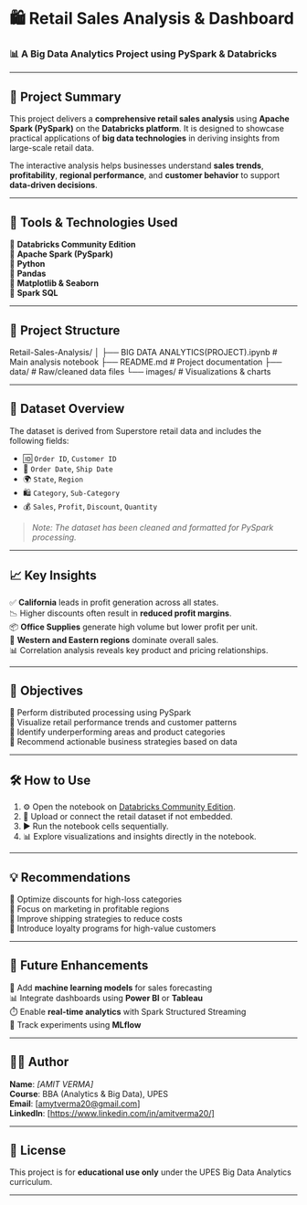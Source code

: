 # 🛍️ Retail Sales Analysis & Dashboard 
### 📊 A Big Data Analytics Project using PySpark & Databricks

---

## 📘 Project Summary

This project delivers a **comprehensive retail sales analysis** using **Apache Spark (PySpark)** on the **Databricks platform**. It is designed to showcase practical applications of **big data technologies** in deriving insights from large-scale retail data.

The interactive analysis helps businesses understand **sales trends**, **profitability**, **regional performance**, and **customer behavior** to support **data-driven decisions**.

---

## 🧰 Tools & Technologies Used

🔹 **Databricks Community Edition**  
🔹 **Apache Spark (PySpark)**  
🔹 **Python**  
🔹 **Pandas**  
🔹 **Matplotlib & Seaborn**  
🔹 **Spark SQL**

---

## 📂 Project Structure
Retail-Sales-Analysis/
│
├── BIG DATA ANALYTICS(PROJECT).ipynb # Main analysis notebook
├── README.md # Project documentation
├── data/ # Raw/cleaned data files
└── images/ # Visualizations & charts


---

## 🧾 Dataset Overview

The dataset is derived from Superstore retail data and includes the following fields:

- 🆔 `Order ID`, `Customer ID`  
- 📆 `Order Date`, `Ship Date`  
- 🌍 `State`, `Region`  
- 🛍️ `Category`, `Sub-Category`  
- 💰 `Sales`, `Profit`, `Discount`, `Quantity`  

> *Note: The dataset has been cleaned and formatted for PySpark processing.*

---

## 📈 Key Insights

✅ **California** leads in profit generation across all states.  
📉 Higher discounts often result in **reduced profit margins**.  
📦 **Office Supplies** generate high volume but lower profit per unit.  
📍 **Western and Eastern regions** dominate overall sales.  
📊 Correlation analysis reveals key product and pricing relationships.  

---

## 🎯 Objectives

🎯 Perform distributed processing using PySpark  
🎯 Visualize retail performance trends and customer patterns  
🎯 Identify underperforming areas and product categories  
🎯 Recommend actionable business strategies based on data  

---

## 🛠️ How to Use

1. ⚙️ Open the notebook on [Databricks Community Edition](https://community.cloud.databricks.com/).  
2. 📂 Upload or connect the retail dataset if not embedded.  
3. ▶️ Run the notebook cells sequentially.  
4. 📊 Explore visualizations and insights directly in the notebook.  

---

## 💡 Recommendations

📌 Optimize discounts for high-loss categories  
📌 Focus on marketing in profitable regions  
📌 Improve shipping strategies to reduce costs  
📌 Introduce loyalty programs for high-value customers  

---

## 🚀 Future Enhancements

🚧 Add **machine learning models** for sales forecasting  
📊 Integrate dashboards using **Power BI** or **Tableau**  
⏱️ Enable **real-time analytics** with Spark Structured Streaming  
🧪 Track experiments using **MLflow**

---

## 👨‍💻 Author

**Name**: *[AMIT VERMA]*  
**Course**: BBA (Analytics & Big Data), UPES  
**Email**: [amytverma20@gmail.com]  
**LinkedIn**: [https://www.linkedin.com/in/amitverma20/]

---

## 📝 License

This project is for **educational use only** under the UPES Big Data Analytics curriculum.

---

